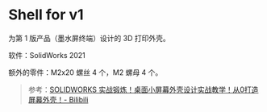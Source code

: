 # Shell for v1

为第 1 版产品（墨水屏终端）设计的 3D 打印外壳。

软件：SolidWorks 2021

额外的零件：M2x20 螺丝 4 个，M2 螺母 4 个。



> 参考：[SOLIDWORKS 实战锻炼！桌面小屏幕外壳设计实战教学！从0打造屏幕外壳！- Bilibili](https://www.bilibili.com/video/BV1DW4y1K7Ww)